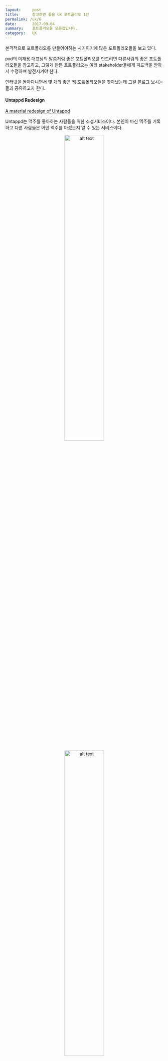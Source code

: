 ```yaml
---
layout:     post
title:      참고하면 좋을 UX 포트폴리오 1탄
permalink: /ux/6
date:       2017-09-04
summary:    포트폴리오들 모음집입니다.
category: 	UX
---
```


본격적으로 포트폴리오를 만들어야하는 시기이기에 많은 포트폴리오들을 보고 있다.

pxd의 이재용 대표님의 말씀처럼 좋은 포트폴리오를 만드려면 다른사람의 좋은 포트폴리오들을 참고하고, 그렇게 만든 포트폴리오는 여러 stakeholder들에게 피드백을 받아서 수정하며 발전시켜야 한다.

인터넷을 돌아다니면서 몇 개의 좋은 웹 포트폴리오들을 찾아냈는데 그걸 블로그 보시는들과 공유하고자 한다.

#### Untappd Redesign

[A material redesign of Untappd](http://philkt.me/untappd)


Untappd는 맥주를 좋아하는 사람들을 위한 소셜서비스이다. 본인이 마신 맥주를 기록하고 다른 사람들은 어떤 맥주를 마셨는지 알 수 있는 서비스이다.


<p align ="middle">	
 <img src="https://untappd.akamaized.net/assets/custom/homepage/images/ut-logo-bottles.svg
" alt="alt text" width = "50%">
</p>

<p align ="middle">	
 <img src="https://untappd.akamaized.net/assets/custom/homepage/images/phone-discover-crop-right-v3.png 
" alt="alt text" width = "50%">
</p>

{: refdef: style="text-align: center;"}
###### _대략 이런 로고와 UI를 가졌다._ 출처: Untappd 홈페이지 
{: refdef}

Philippe은 이 untappd를 열렬히 이용하는 사용자였고 서비스를 이용하다 불편한 점이 보여 자기가 직접 redesign을 해보자고 생각했다고 한다. 


이 사례에서는 디자인을 위한 survey 진행 - survey 결과 분석 및 인사이트 도출 - 도출한 인사이트를 mockup 제작에 활용이라는 플로우를 Philippe는 어떻게 진행했을까를 보면 좋을 것 같다.

- - -

#### Spotify Redesign

[Spotify UX Analysis and Redesign](https://blog.prototypr.io/spotify-reverse-engineering-8f6a0d9850c8)

Spotify는 스트리밍 기반 음원 서비스이다. 우리가 쓰는 멜론, 지니와 유사한 서비스라고 생각하면 된다.

<p align ="middle">	
 <img src="http://www.scdn.co/i/_global/open-graph-default.png" alt="alt text" width = "50%">
</p>

포트폴리오의 주인공인 Renee는 Spotify를 많이 쓰는 사용자인데 서비스를 좋아하다보니 어떻게 하면 더 개선 시킬 수 있을까를 고민하다 이 프로젝트를 시행하게 됐다고 한다. 

이 사례는 Renee 본인의 관점을 많이 적용시켜 디자인을 한 사례인데 개인의 의견만 들어갔음에도 체계적이고 짜임새가 있다. 
또한 중간중간 기발한 아이디어도 눈에 띈다.

- - -

#### Uber Redesign

[Perfecting the Pickup](http://simonpan.com/work/uber/?ref=uxdesignweekly) 

Uber는 차량 공유 서비스이다. 2010년 서비스를 시작해 지금은 기업가치 약 80조원에 육박할 정도로 거대한 서비스이다.

<p align ="middle">	
 <img src="http://businessmodel.guru/wp-content/uploads/2016/01/uber-logo.png" alt="alt text" width = "50%">
</p>

Uber는 2016년에 App redesign을 하게 되었는데 여기에 포트폴리오 주인공인 Simon이 참여했다.

이 포트폴리오는 Simon이 참여한 redesign 프로젝트에 대한 내용이다. 

프로젝트 주제는 pick up experience 개선에 대한 내용인데 실제로 거리에서 사용자를 만나서 인터뷰하고 상황별 context를 고려해 디자인 한 점이 인상적이다.

또한 기존에는 사용자들이 현재 위치를 기반으로 기다리는 등 서비스가 정적으로 이용되었다면 서비스 개선 이후에는 탑승하기 위한 최적의 위치, 도착지까지 최소한으로 걸리는 탑승 위치로 사용자가 움직이는 등 좀 더 동적으로 사용자들이 서비스를 이용할 수 있게 한 관점의 전환이 인상적이다.

실제로 이 프로젝트는 2016년 말에 런칭 되었다. 실제로 반영 된 사례이기 때문에 더 유심히 보면 좋을 것 같다.




